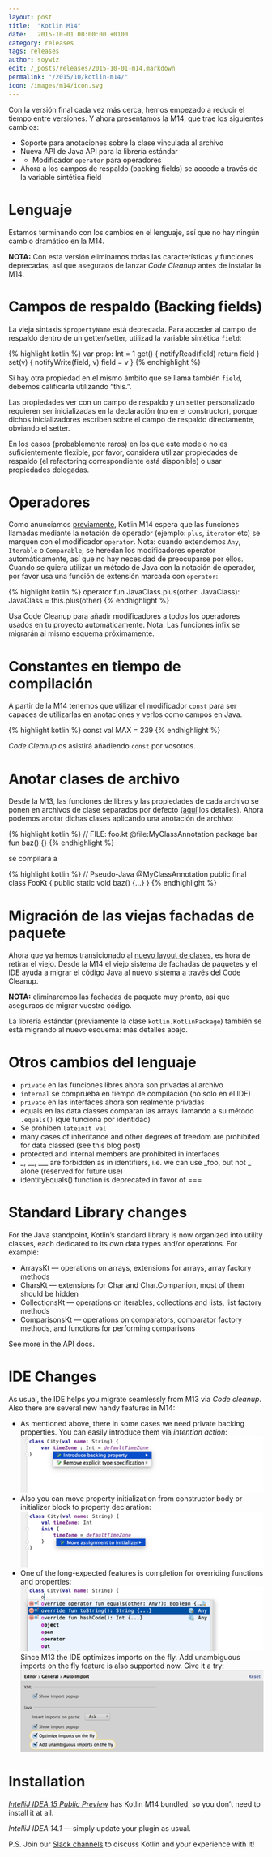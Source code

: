 ```yaml
---
layout: post
title:  "Kotlin M14"
date:   2015-10-01 00:00:00 +0100
category: releases
tags: releases
author: soywiz
edit: /_posts/releases/2015-10-01-m14.markdown
permalink: "/2015/10/kotlin-m14/"
icon: /images/m14/icon.svg
---
```


Con la versión final cada vez más cerca, hemos empezado a reducir el tiempo entre versiones. Y ahora presentamos la M14, que trae los siguientes cambios:

* Soporte para anotaciones sobre la clase vinculada al archivo
* Nueva API de Java API para la librería estándar
* * Modificador `operator` para operadores
* Ahora a los campos de respaldo (backing fields) se accede a través de la variable sintética field

# Lenguaje
Estamos terminando con los cambios en el lenguaje, así que no hay ningún cambio dramático en la M14.

**NOTA:** Con esta versión eliminamos todas las características y funciones deprecadas,
así que aseguraos de lanzar *Code Cleanup* antes de instalar la M14.

# Campos de respaldo (Backing fields)
La vieja sintaxis `$propertyName` está deprecada. Para acceder al campo de respaldo dentro
de un getter/setter, utilizad la variable sintética `field`:

{% highlight kotlin %}
var prop: Int = 1
    get() {
        notifyRead(field)
        return field
    }
    set(v) {
        notifyWrite(field, v)
        field = v
    }
{% endhighlight %}

Si hay otra propiedad en el mismo ámbito que se llama también `field`, debemos calificarla utilizando “this.”.

Las propiedades ver con un campo de respaldo y un setter personalizado requieren ser inicializadas en la declaración (no en el constructor), porque dichos inicializadores escriben sobre el campo de respaldo directamente, obviando el setter.

En los casos (probablemente raros) en los que este modelo no es suficientemente flexible, por favor, considera utilizar propiedades de respaldo (el refactoring correspondiente está disponible) o usar propiedades delegadas.


# Operadores
Como anunciamos [previamente](http://blog.jetbrains.com/kotlin/2015/09/call-for-feedback-upcoming-changes-in-kotlin/),
Kotlin M14 espera que las funciones llamadas mediante la notación de operador
(ejemplo: `plus`, `iterator` etc) se marquen con el modificador `operator`.
Nota: cuando extendemos `Any`, `Iterable` o `Comparable`, se heredan los modificadores operator
automáticamente, así que no hay necesidad de preocuparse por ellos. Cuando se quiera utilizar
un método de Java con la notación de operador, por favor usa una función de extensión marcada
con `operator`:

{% highlight kotlin %}
operator fun JavaClass.plus(other: JavaClass): JavaClass = this.plus(other)
{% endhighlight %}

Usa Code Cleanup para añadir modificadores a todos los operadores usados en tu proyecto automáticamente.
Nota: Las funciones infix se migrarán al mismo esquema próximamente.


# Constantes en tiempo de compilación

A partir de la M14 tenemos que utilizar el modificador `const` para ser capaces de utilizarlas
en anotaciones y verlos como campos en Java.

{% highlight kotlin %}
const val MAX = 239
{% endhighlight %}

*Code Cleanup* os asistirá añadiendo `const` por vosotros.



# Anotar clases de archivo

Desde la M13, las funciones de libres y las propiedades de cada archivo se ponen en archivos
de clase separados por defecto ([aquí](http://blog.jetbrains.com/kotlin/2015/09/kotlin-m13-is-out/)
los detalles). Ahora podemos anotar dichas clases aplicando una anotación de archivo:

{% highlight kotlin %}
// FILE: foo.kt
@file:MyClassAnnotation
package bar
fun baz() {}
{% endhighlight %}

se compilará a

{% highlight kotlin %}
// Pseudo-Java
@MyClassAnnotation
    public final class FooKt {
    public static void baz() {...}
}
{% endhighlight %}

# Migración de las viejas fachadas de paquete

Ahora que ya hemos transicionado al [nuevo layout de clases](http://blog.jetbrains.com/kotlin/2015/06/improving-java-interop-top-level-functions-and-properties/),
es hora de retirar el viejo. Desde la M14 el viejo sistema de fachadas de paquetes y el IDE ayuda a migrar
el código Java al nuevo sistema a través del Code Cleanup.

**NOTA:** eliminaremos las fachadas de paquete muy pronto, así que aseguraos de migrar vuestro código.

La librería estándar (previamente la clase `kotlin.KotlinPackage`) también se está migrando
al nuevo esquema: más detalles abajo.


# Otros cambios del lenguaje

* `private` en las funciones libres ahora son privadas al archivo
* `internal` se comprueba en tiempo de compilación (no solo en el IDE)
* `private` en las interfaces ahora son realmente privadas
* equals en las data classes comparan las arrays llamando a su método `.equals()` (que funciona por identidad)
* Se prohiben `lateinit val`
* many cases of inheritance and other degrees of freedom are prohibited for data classed (see this blog post)
* protected and internal members are prohibited in interfaces
* _, __, ___ are forbidden as in identifiers, i.e. we can use _foo, but not _ alone (reserved for future use)
* identityEquals() function is deprecated in favor of ===

# Standard Library changes

For the Java standpoint, Kotlin’s standard library is now organized into
utility classes, each dedicated to its own data types and/or operations. For example:

* ArraysKt — operations on arrays, extensions for arrays, array factory methods
* CharsKt — extensions for Char and Char.Companion, most of them should be hidden
* CollectionsKt — operations on iterables, collections and lists, list factory methods
* ComparisonsKt — operations on comparators, comparator factory methods, and functions for performing comparisons

See more in the API docs.

# IDE Changes

As usual, the IDE helps you migrate seamlessly from M13 via *Code cleanup*.
Also there are several new handy features in M14:

* As mentioned above, there in some cases we need private backing properties. You can easily introduce them via *intention action*: ![](/images/m14/bpCover.png)
* Also you can move property initialization from constructor body or initializer block to property declaration: ![](/images/m14/mtdCover.png)
* One of the long-expected features is completion for overriding functions and properties: ![](/images/m14/overrideCover.png)
Since M13 the IDE optimizes imports on the fly. Add unambiguous imports on the fly feature is also supported now. Give it a try: ![](/images/m14/ImportOnTheFly.png)

# Installation

[*IntelliJ IDEA 15 Public Preview*](https://www.jetbrains.com/idea/nextversion/) has Kotlin M14 bundled, so you don’t need to install it at all.

*IntelliJ IDEA 14.1* — simply update your plugin as usual.

P.S. Join our [Slack channels](http://kotlinslackin.herokuapp.com/) to discuss Kotlin and your experience with it!